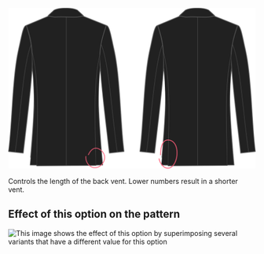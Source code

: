 ![Back vent length](backventlength.svg)

Controls the length of the back vent. Lower numbers result in a shorter vent.

## Effect of this option on the pattern

![This image shows the effect of this option by superimposing several variants that have a different value for this option](jaeger\_backventlength\_sample.svg "Effect of this option on the pattern")
